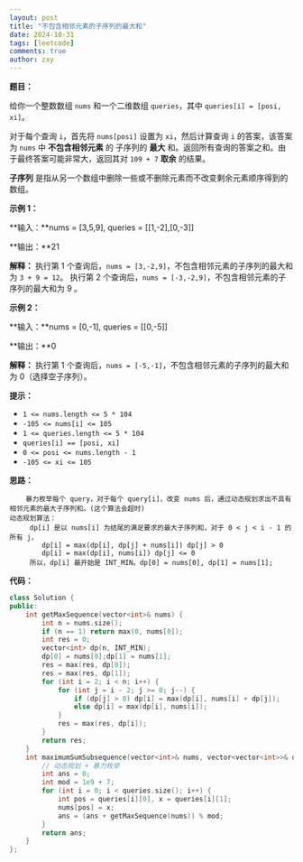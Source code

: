```yaml
---
layout: post
title: "不包含相邻元素的子序列的最大和"
date: 2024-10-31
tags: [leetcode]
comments: true
author: zxy
---
```


**题目：**

给你一个整数数组 `nums` 和一个二维数组 `queries`，其中 `queries[i] = [posi, xi]`。

对于每个查询 `i`，首先将 `nums[posi]` 设置为 `xi`，然后计算查询 `i` 的答案，该答案为 `nums` 中 **不包含相邻元素** 的 子序列的 **最大** 和。返回所有查询的答案之和。由于最终答案可能非常大，返回其对 `109 + 7` **取余** 的结果。

**子序列** 是指从另一个数组中删除一些或不删除元素而不改变剩余元素顺序得到的数组。

**示例 1：**

**输入：**nums = [3,5,9], queries = [[1,-2],[0,-3]]

**输出：**21

**解释：**
执行第 1 个查询后，`nums = [3,-2,9]`，不包含相邻元素的子序列的最大和为 `3 + 9 = 12`。
执行第 2 个查询后，`nums = [-3,-2,9]`，不包含相邻元素的子序列的最大和为 9 。

**示例 2：**

**输入：**nums = [0,-1], queries = [[0,-5]]

**输出：**0

**解释：**
执行第 1 个查询后，`nums = [-5,-1]`，不包含相邻元素的子序列的最大和为 0（选择空子序列）。

**提示：**

- `1 <= nums.length <= 5 * 104`
- `-105 <= nums[i] <= 105`
- `1 <= queries.length <= 5 * 104`
- `queries[i] == [posi, xi]`
- `0 <= posi <= nums.length - 1`
- `-105 <= xi <= 105`

**思路：**

```
    暴力枚举每个 query，对于每个 query[i]，改变 nums 后，通过动态规划求出不具有相邻元素的最大子序列和。(这个算法会超时)
动态规划算法：
     dp[i] 是以 nums[i] 为结尾的满足要求的最大子序列和，对于 0 < j < i - 1 的所有 j，
     	dp[i] = max(dp[i], dp[j] + nums[i]) dp[j] > 0
     	dp[i] = max(dp[i], nums[i]) dp[j] <= 0
     所以，dp[i] 最开始是 INT_MIN。dp[0] = nums[0], dp[1] = nums[1];
```

**代码：**

```cpp
class Solution {
public:
    int getMaxSequence(vector<int>& nums) {
        int n = nums.size();
        if (n == 1) return max(0, nums[0]);
        int res = 0;
        vector<int> dp(n, INT_MIN);
        dp[0] = nums[0];dp[1] = nums[1];
        res = max(res, dp[0]);
        res = max(res, dp[1]);
        for (int i = 2; i < n; i++) {
            for (int j = i - 2; j >= 0; j--) {
                if (dp[j] > 0) dp[i] = max(dp[i], nums[i] + dp[j]);
                else dp[i] = max(dp[i], nums[i]);
            }
            res = max(res, dp[i]);
        }
        return res;
    }
    int maximumSumSubsequence(vector<int>& nums, vector<vector<int>>& queries) {
        // 动态规划 + 暴力枚举
        int ans = 0;
        int mod = 1e9 + 7;
        for (int i = 0; i < queries.size(); i++) {
            int pos = queries[i][0], x = queries[i][1];
            nums[pos] = x;
            ans = (ans + getMaxSequence(nums)) % mod;
        }
        return ans;
    }
};
```



